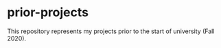 # prior-projects
This repository represents my projects prior to the start of university (Fall 2020).
